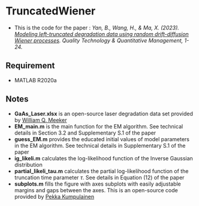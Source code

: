 # TruncatedWiener
- This is the code for the paper :
_Yan, B., Wang, H., & Ma, X. (2023). [Modeling left-truncated degradation data using random drift-diffusion Wiener processes](https://www.tandfonline.com/doi/abs/10.1080/16843703.2023.2187011). Quality Technology & Quantitative Management, 1-24._

## Requirement
- MATLAB R2020a

## Notes
- __GaAs_Laser.xlsx__ is an open-source laser degradation data set provided by [William Q. Meeker](https://www.wiley.com/en-us/Statistical+Methods+for+Reliability+Data,+2nd+Edition-p-9781118115459)
- __EM_main.m__ is the main function for the EM algorithm. See technical details in Section 3.2 and Supplementary S.1 of the paper
- __guess_EM.m__ provides the educated initial values of model parameters in the EM algorithm. See technical details in Supplementary S.1 of the paper
- __ig_likeli.m__ calculates the log-likelihood function of the Inverse Gaussian distribution
- __partial_likeli_tau.m__ calculates the partial log-likelihood function of the truncation time parameter $\tau$. See details in Equation (12) of the paper
- __subplots.m__ fills the figure with axes subplots with easily adjustable margins and gaps between the axes. This is an open-source code provided by [Pekka Kumpulainen](https://www.mathworks.com/matlabcentral/fileexchange/27991-tight_subplot-nh-nw-gap-marg_h-marg_w)
